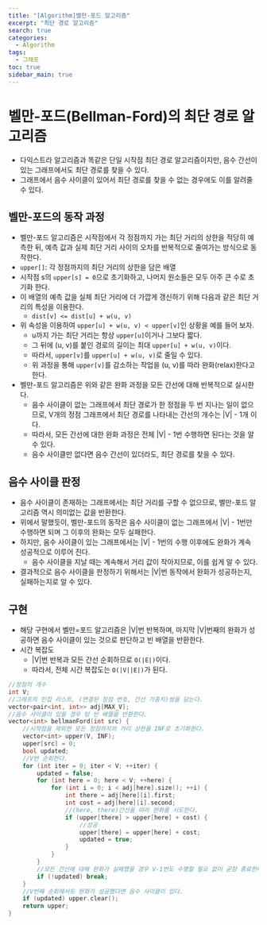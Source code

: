 ```yaml
---
title: "[Algorithm]벨만-포드 알고리즘"
excerpt: "최단 경로 알고리즘"
search: true
categories:
  - Algorithm
tags:
  - 그래프
toc: true
sidebar_main: true
---
```


# 벨만-포드(Bellman-Ford)의 최단 경로 알고리즘
- 다익스트라 알고리즘과 똑같은 단일 시작점 최단 경로 알고리즘이지만, 음수 간선이 있는 그래프에서도 최단 경로를 찾을 수 있다.
- 그래프에서 음수 사이클이 있어서 최단 경로를 찾을 수 없는 경우에도 이를 알려줄 수 있다.

## 벨만-포드의 동작 과정
- 벨만-포드 알고리즘은 시작점에서 각 정점까지 가는 최단 거리의 상한을 적당히 예측한 뒤, 예측 값과 실제 최단 거리 사이의 오차를 반복적으로 줄여가는 방식으로 동작한다.
- ```upper[]```: 각 정점까지의 최단 거리의 상한을 담은 배열
- 시작점 s의 ```upper[s] = 0```으로 초기화하고, 나머지 원소들은 모두 아주 큰 수로 초기화 한다.
- 이 배열의 예측 값을 실체 최단 거리에 더 가깝게 갱신하기 위해 다음과 같은 최단 거리의 특성을 이용한다.
  - ```dist[v] <= dist[u] + w(u, v)```
- 위 속성을 이용하여 ```upper[u] + w(u, v) < upper[v]```인 상황을 예를 들어 보자.
  - u까지 가는 최단 거리는 항상 ```upper[u]```이거나 그보다 짧다.
  - 그 뒤에 (u, v)를 붙인 경로의 길이는 최대 ```upper[u] + w(u, v)```이다.
  - 따라서, ```upper[v]```를 ```upper[u] + w(u, v)```로 줄일 수 있다.
  - 위 과정을 통해 ```upper[v]```를 감소하는 작업을 (u, v)를 따라 완화(relax)한다고 한다.
- 벨만-포드 알고리즘은 위와 같은 완화 과정을 모든 간선에 대해 반복적으로 실시한다.
  - 음수 사이클이 없는 그래프에서 최단 경로가 한 정점을 두 번 지나는 일이 없으므로, V개의 정점 그래프에서 최단 경로를 나타내는 간선의 개수는 |V| - 1개 이다.
  - 따라서, 모든 간선에 대한 완화 과정은 전체 |V| - 1번 수행하면 된다는 것을 알 수 있다.
  - 음수 사이클만 없다면 음수 간선이 있더라도, 최단 경로를 찾을 수 있다.

## 음수 사이클 판정
- 음수 사이클이 존재하는 그래프에서는 최단 거리를 구할 수 없으므로, 벨만-포드 알고리즘 역시 의미없는 값을 반환한다.
- 위에서 말했듯이, 벨만-포드의 동작은 음수 사이클이 없는 그래프에서 |V| - 1번만 수행하면 되며 그 이후의 완화는 모두 실패한다.
- 하지만, 음수 사이클이 있는 그래프에서는 |V| - 1번의 수행 이후에도 완화가 계속 성공적으로 이루어 진다.
  - 음수 사이클을 지날 때는 계속해서 거리 값이 작아지므로, 이를 쉽게 알 수 있다.
- 결과적으로 음수 사이클을 판정하기 위해서는 |V|번 동작에서 완화가 성공하는지, 실패하는지로 알 수 있다.

## 구현
- 해당 구현에서 벨만=포드 알고리즘은 |V|번 반복하며, 마지막 |V|번째의 완화가 성공하면 음수 사이클이 있는 것으로 판단하고 빈 배열을 반환한다.
- 시간 복잡도
  - |V|번 반복과 모든 간선 순회하므로 ```O(|E|)```이다.
  - 따라서, 전체 시간 복잡도는 ```O(|V||E|)```가 된다.

```cpp
//정점의 개수
int V;
//그래프의 인접 리스트, (연결된 정점 번호, 간선 가중치)쌍을 담는다.
vector<pair<int, int>> adj[MAX_V];
//음수 사이클이 있을 경우 텅 빈 배열을 반환한다.
vector<int> bellmanFord(int src) {
	//시작점을 제외한 모든 정점까지의 거리 상한을 INF로 초기화한다.
	vector<int> upper(V, INF);
	upper[src] = 0;
	bool updated;
	//V번 순회한다.
	for (int iter = 0; iter < V; ++iter) {
		updated = false;
		for (int here = 0; here < V; ++here) {
			for (int i = 0; i < adj[here].size(); ++i) {
				int there = adj[here][i].first;
				int cost = adj[here][i].second;
				//(here, there)간선을 따라 완화를 시도한다.
				if (upper[there] > upper[here] + cost) {
					//성공
					upper[there] = upper[here] + cost;
					updated = true;
				}
			}
		}
		//모든 간선에 대해 완화가 실패했을 경우 V-1번도 수행할 필요 없이 곧장 종료한다.
		if (!updated) break;
	}
	//V번째 순회에서도 완화가 성공했다면 음수 사이클이 있다.
	if (updated) upper.clear();
	return upper;
}
```
